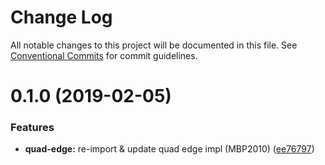 # Change Log

All notable changes to this project will be documented in this file.
See [Conventional Commits](https://conventionalcommits.org) for commit guidelines.

# 0.1.0 (2019-02-05)


### Features

* **quad-edge:** re-import & update quad edge impl (MBP2010) ([ee76797](https://github.com/thi-ng/umbrella/commit/ee76797))
